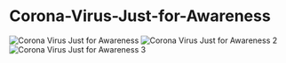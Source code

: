 # Corona-Virus-Just-for-Awareness
![Corona Virus Just for Awareness](https://user-images.githubusercontent.com/96956110/205398658-34a64e11-7a56-44cc-b611-f6f46c798784.png)
![Corona Virus Just for Awareness 2](https://user-images.githubusercontent.com/96956110/206444834-bfe08358-0e26-4b39-89a6-759ae23f7a9d.png)
![Corona Virus Just for Awareness 3](https://user-images.githubusercontent.com/96956110/206444954-dc70a117-88f3-411a-b098-807b3b2cbbea.png)
